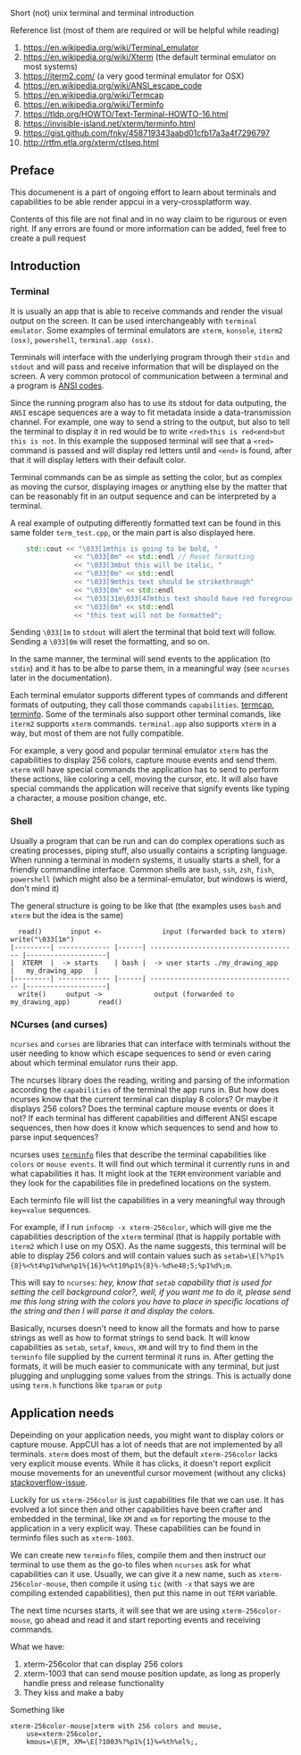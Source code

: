 Short (not) unix terminal and terminal introduction

Reference list (most of them are required or will be helpful while reading)
1. https://en.wikipedia.org/wiki/Terminal_emulator
2. https://en.wikipedia.org/wiki/Xterm (the default terminal emulator on most systems)
3. https://iterm2.com/ (a very good terminal emulator for OSX)
4. https://en.wikipedia.org/wiki/ANSI_escape_code
5. https://en.wikipedia.org/wiki/Termcap
6. https://en.wikipedia.org/wiki/Terminfo
7. https://tldp.org/HOWTO/Text-Terminal-HOWTO-16.html
8. https://invisible-island.net/xterm/terminfo.html
9. https://gist.github.com/fnky/458719343aabd01cfb17a3a4f7296797
10. http://rtfm.etla.org/xterm/ctlseq.html

## Preface
This documenent is a part of ongoing effort to learn about terminals and capabilities to
be able render appcui in a very-crossplatform way.

Contents of this file are not final and in no way claim to be rigurous or even right. If 
any errors are found or more information can be added, feel free to create a pull request

## Introduction

### Terminal
It is usually an app that is able to receive commands and render the visual output on the screen.
It can be used interchangeably with `terminal emulator`. Some examples of terminal emulators are
`xterm`, `konsole`, `iterm2 (osx)`, `powershell`, `terminal.app (osx)`.


Terminals will interface with the underlying program through their `stdin` and `stdout` and
will pass and receive information that will be displayed on the screen. A very common protocol 
of communication between a terminal and a program is [ANSI codes](https://en.wikipedia.org/wiki/ANSI_escape_code).

Since the running program also has to use its stdout for data outputing, the `ANSI` escape sequences are
a way to fit metadata inside a data-transmission channel. For example, one way to send a string to the output, but
also to tell the terminal to display it in red would be to write `<red>this is red<end>but this is not`. In this example
the supposed terminal will see that a `<red>` command is passed and will display red letters until and `<end>` is found, 
after that it will display letters with their default color.

Terminal commands can be as simple as setting the color, but as complex as moving the cursor, displaying images or
anything else by the matter that can be reasonably fit in an output sequence and can be interpreted by a terminal.

A real example of outputing differently formatted text can be found in this same folder `term_test.cpp`, or the
main part is also displayed here.

```cpp
    std::cout << "\033[1mthis is going to be bold, " 
                << "\033[0m" << std::endl // Reset formatting 
                << "\033[3mbut this will be italic, "
                << "\033[0m" << std::endl
                << "\033[9mthis text should be strikethrough"
                << "\033[0m" << std::endl
                << "\033[31m\033[47mthis text should have red foreground and white background"
                << "\033[0m" << std::endl
                << "this text will not be formatted";
```

Sending `\033[1m` to `stdout` will alert the terminal that bold text will follow. Sending a `\033[0m` will reset
the formatting, and so on.

In the same manner, the terminal will send events to the application (to `stdin`) and it has to be albe to parse them,
in a meaningful way (see `ncurses` later in the documentation).

Each terminal emulator supports different types of commands and different formats of outputing, they
call those commands `capabilities`. [termcap](https://en.wikipedia.org/wiki/Termcap), [terminfo](https://en.wikipedia.org/wiki/Terminfo). Some of the terminals also support other terminal comands, like `iterm2` supports `xterm` commands.
`terminal.app` also supports `xterm` in a way, but most of them are not fully compatible.


For example, a very good and popular terminal emulator `xterm` has the capabilities to display 256 colors, capture
mouse events and send them. `xterm` will have special commands the application has to send to perform these actions,
like coloring a cell, moving the cursor, etc. It will also have special commands the application will receive that
signify events like typing a character, a mouse position change, etc.

### Shell
Usually a program that can be run and can do complex operations such as creating processes, piping
stuff, also usually contains a scripting language. When running a terminal in modern systems, 
it usually starts a shell, for a friendly commandline interface. Common shells are `bash`, `ssh`, `zsh`,
`fish`, `powershell` (which might also be a terminal-emulator, but windows is wierd, don't mind it)

The general structure is going to be like that (the examples uses `bash` and `xterm` but the idea is the same)

```
  read()       input <-               input (forwarded back to xterm)       write("\033[1m")
|---------| ------------- |------| ------------------------------------- |--------------------|
|  XTERM  |  -> starts    | bash |  -> user starts ./my_drawing_app      |   my_drawing_app   |
|---------| ------------- |------| ------------------------------------- |--------------------|
  write()     output ->             output (forwarded to my_drawing_app)       read() 
```

### NCurses (and curses)

`ncurses` and `curses` are libraries that can interface with terminals without the user needing to
know which escape sequences to send or even caring about which terminal emulator runs their app.

The ncurses library does the reading, writing and parsing of the information according the `capabilities`
of the terminal the app runs in. But how does ncurses know that the current terminal can display 8 colors?
Or maybe it displays 256 colors? Does the terminal capture mouse events or does it not? If each terminal
has different capabilities and different ANSI escape sequences, then how does it know which sequences to send
and how to parse input sequences?

ncurses uses [`terminfo`](https://en.wikipedia.org/wiki/Terminfo) files that describe the terminal capabilities like `colors` or `mouse events`.
It will find out which terminal it currently runs in and what capabilities it has. It might look
at the `TERM` environment variable and they look for the capabilities file in predefined locations
on the system.

Each terminfo file will list the capabilities in a very meaningful way through `key=value` sequences.

For example, if I run `infocmp -x xterm-256color`, which will give me the capabilities description
of the `xterm` terminal (that is happily portable with `iterm2` which I use on my OSX). 
As the name suggests, this terminal will be able to display 256 colors and
will contain values such as `setab=\E[%?%p1%{8}%<%t4%p1%d%e%p1%{16}%<%t10%p1%{8}%-%d%e48;5;%p1%d%;m`.

This will say to `ncurses`: *hey, know that `setab` capability that is used for setting the cell background color?,
well, if you want me to do it, please send me this long string with the colors you have to place in specific 
locations of the string and then I will parse it and display the colors*.

Basically, ncurses doesn't need to know all the formats and how to parse strings as well as how to format strings to send back.
It will know capabilities as `setab`, `setaf`, `kmous`, `XM` and will try to find them in the `terminfo` file supplied
by the current terminal it runs in. After getting the formats, it will be much easier to communicate with any terminal,
but just plugging and unplugging some values from the strings. This is actually done using `term.h` functions like
`tparam` or `putp`


## Application needs

Depeinding on your application needs, you might want to display colors or capture mouse. 
AppCUI has a lot of needs that are not implemented by all terminals. `xterm` does most of them, but
the default `xterm-256color` lacks very explicit mouse events. While it has clicks, it doesn't report explicit
mouse movements for an uneventful cursor movement (without any clicks) [stackoverflow-issue](https://stackoverflow.com/questions/29020638/which-term-to-use-to-have-both-256-colors-and-mouse-move-events-in-python-curse).

Luckily for us `xterm-256color` is just capabilities file that we can use. It has evolved a lot since then 
and other capabilities have been crafter and embedded in the terminal, like `XM` and `xm` for reporting
the mouse to the application in a very explicit way. These capabilities can be found in terminfo files
such as `xterm-1003`. 

We can create new `terminfo` files, compile them and then instruct our terminal to use them as the
go-to files when `ncurses` ask for what capabilities can it use. Usually, we can give it a new name,
such as `xterm-256color-mouse`, then compile it using `tic` (with `-x` that says we are compiling
extended capabilities), then put this name in out `TERM` variable.

The next time ncurses starts, it will see that we are using `xterm-256color-mouse`, go ahead and read
it and start reporting events and receiving commands.


What we have:
1. xterm-256color that can display 256 colors
2. xterm-1003 that can send mouse position update, as long as properly handle press and release functionality
3. They kiss and make a baby

Something like

```
xterm-256color-mouse|xterm with 256 colors and mouse,
	use=xterm-256color,
	kmous=\E[M, XM=\E[?1003%?%p1%{1}%=%th%el%;,
```
